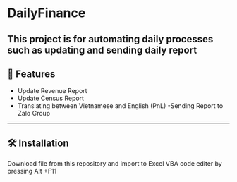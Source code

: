 # DailyFinance

This project is for automating daily processes such as updating and sending daily report 
---

## 🚀 Features

- Update Revenue Report
- Update Census Report
- Translating between Vietnamese and English (PnL)
-Sending Report to Zalo Group 

---

## 🛠️ Installation

Download file from this repository and import to Excel VBA code editer by pressing Alt +F11

